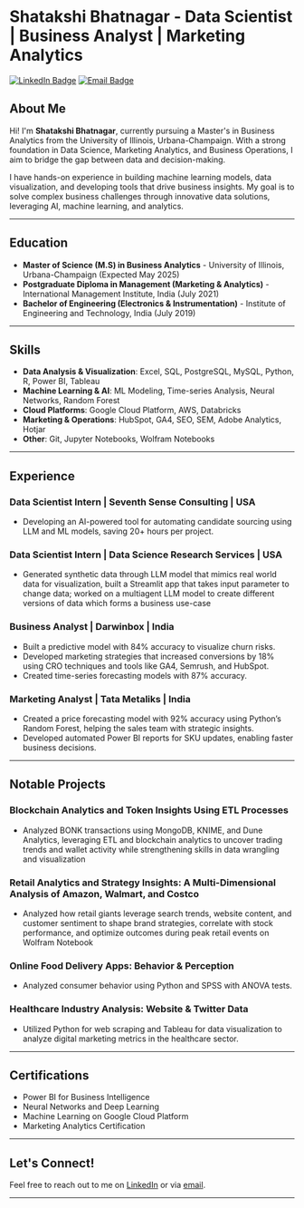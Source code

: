 # Shatakshi Bhatnagar - Data Scientist | Business Analyst | Marketing Analytics

[![LinkedIn Badge](https://img.shields.io/badge/LinkedIn-shatakshibhatnagar-blue)](https://www.linkedin.com/in/shatakshibhatnagar/) 
[![Email Badge](https://img.shields.io/badge/Email-sb99@illinois.edu-red)](mailto:sb99@illinois.edu)

## About Me

Hi! I'm **Shatakshi Bhatnagar**, currently pursuing a Master's in Business Analytics from the University of Illinois, Urbana-Champaign. With a strong foundation in Data Science, Marketing Analytics, and Business Operations, I aim to bridge the gap between data and decision-making.

I have hands-on experience in building machine learning models, data visualization, and developing tools that drive business insights. My goal is to solve complex business challenges through innovative data solutions, leveraging AI, machine learning, and analytics.

---

## Education

- **Master of Science (M.S) in Business Analytics** - University of Illinois, Urbana-Champaign (Expected May 2025)
- **Postgraduate Diploma in Management (Marketing & Analytics)** - International Management Institute, India (July 2021)
- **Bachelor of Engineering (Electronics & Instrumentation)** - Institute of Engineering and Technology, India (July 2019)

---

## Skills

- **Data Analysis & Visualization**: Excel, SQL, PostgreSQL, MySQL, Python, R, Power BI, Tableau
- **Machine Learning & AI**: ML Modeling, Time-series Analysis, Neural Networks, Random Forest
- **Cloud Platforms**: Google Cloud Platform, AWS, Databricks
- **Marketing & Operations**: HubSpot, GA4, SEO, SEM, Adobe Analytics, Hotjar
- **Other**: Git, Jupyter Notebooks, Wolfram Notebooks

---

## Experience

### Data Scientist Intern | **Seventh Sense Consulting** | USA
- Developing an AI-powered tool for automating candidate sourcing using LLM and ML models, saving 20+ hours per project.

### Data Scientist Intern | **Data Science Research Services** | USA
- Generated synthetic data through LLM model that mimics real world data for visualization, built a Streamlit app that takes input parameter to change data; worked on a multiagent LLM model to create different versions of data which forms a business use-case

### Business Analyst | **Darwinbox** | India
- Built a predictive model with 84% accuracy to visualize churn risks.
- Developed marketing strategies that increased conversions by 18% using CRO techniques and tools like GA4, Semrush, and HubSpot.
- Created time-series forecasting models with 87% accuracy.

### Marketing Analyst | **Tata Metaliks** | India
- Created a price forecasting model with 92% accuracy using Python’s Random Forest, helping the sales team with strategic insights.
- Developed automated Power BI reports for SKU updates, enabling faster business decisions.

---

## Notable Projects

### Blockchain Analytics and Token Insights Using ETL Processes
- Analyzed BONK transactions using MongoDB, KNIME, and Dune Analytics, leveraging ETL and blockchain analytics to uncover trading trends and wallet activity while strengthening skills in data wrangling and visualization

### Retail Analytics and Strategy Insights: A Multi-Dimensional Analysis of Amazon, Walmart, and Costco 
- Analyzed how retail giants leverage search trends, website content, and customer sentiment to shape brand strategies, correlate with stock performance, and optimize outcomes during peak retail events on Wolfram Notebook

### Online Food Delivery Apps: Behavior & Perception
- Analyzed consumer behavior using Python and SPSS with ANOVA tests.

### Healthcare Industry Analysis: Website & Twitter Data
- Utilized Python for web scraping and Tableau for data visualization to analyze digital marketing metrics in the healthcare sector.

---

## Certifications

- Power BI for Business Intelligence
- Neural Networks and Deep Learning
- Machine Learning on Google Cloud Platform
- Marketing Analytics Certification

---

## Let's Connect!

Feel free to reach out to me on [LinkedIn](https://www.linkedin.com/in/shatakshibhatnagar/) or via [email](mailto:sb99@illinois.edu).

---
